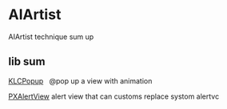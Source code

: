 # AIArtist
AIArtist technique sum up



## lib sum 
[KLCPopup]("https://github.com/jmascia/KLCPopup")   @pop up a view with animation

[PXAlertView]("https://github.com/alexanderjarvis/PXAlertView") alert view that can customs replace systom alertvc
